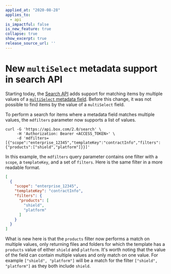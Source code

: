 ```yaml
---
applied_at: "2020-08-28"
applies_to: 
  - api
is_impactful: false
is_new_feature: true
collapse: true
show_excerpt: true
release_source_url: ''
---
```


# New `multiSelect` metadata support in search API

Starting today, the [Search API][search] adds support for matching items
by multiple values of a [`multiSelect` metadata field][multi_select]. Before this
change, it was not possible to find items by the value of a `multiSelect` field.

To perform a search for items where a metadata field matches
multiple values, the `mdfilters` parameter now supports a list of values.

```curl
curl -G 'https://api.box.com/2.0/search' \
     -H 'Authorization: Bearer <ACCESS_TOKEN>' \
     -d 'mdfilters=[{"scope":"enterprise_12345","templateKey":"contractInfo","filters":{"products":["shield","platform"]}}]'
```

<!-- more -->

In this example, the `mdfilters` query parameter contains one filter with a
`scope`, a `templateKey`, and a set of `filters`. Here is the same filter 
in a more readable format.

```json
[
  {
    "scope": "enterprise_12345",
    "templateKey": "contractInfo",
    "filters": {
      "products": [
        "shield",
        "platform"
      ]
    }
  }
]
```

What is new here is that the `products` filter now performs a match on multiple
values, only returning files and folders for which the template has a `products`
value of either `shield` and `platform`. It's worth noting that the value of the
field can contain multiple values and only match on one value. For example 
`["shield", "platform"]` will be a match for the filter `["shield", "platform"]`
as they both include `shield`.

[search]: e://get_search
[multi_select]: g://metadata/fields/multi-select
